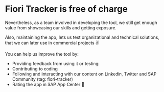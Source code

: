 # Fiori Tracker is free of charge

Nevertheless, as a team involved in developing the tool, we still get enough value from showcasing our skills and getting exposure.

Also, maintaining the app, lets us test organizational and technical solutions, that we can later use in commercial projects ✌️

You can help us improve the tool by:
- Providing feedback from using it or testing
- Contributing to coding
- Following and interacting with our content on Linkedin, Twitter and SAP Community (tag: fiori-tracker)
- Rating the app in SAP App Center 💙

